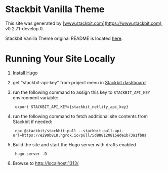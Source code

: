 # Stackbit Vanilla Theme

This site was generated by [www.stackbit.com](https://www.stackbit.com), v0.2.71-develop.0.

Stackbit Vanilla Theme original README is located [here](./README.theme.md).

# Running Your Site Locally

1. [Install Hugo](https://gohugo.io/getting-started/quick-start/#step-1-install-hugo)

1. get "stackbit-api-key" from project menu in [Stackbit dashboard](https://app.stackbit.com/dashboard)

1. run the following command to assign this key to `STACKBIT_API_KEY` environment variable:

        export STACKBIT_API_KEY={stackbit_netlify_api_key}

1. run the following command to fetch additional site contents from Stackbit if needed:

        npx @stackbit/stackbit-pull --stackbit-pull-api-url=https://e299b818.ngrok.io/pull/5d888120815ede1b73a1fb8a

1. Build the site and start the Hugo server with drafts enabled

        hugo server -D

1. Browse to [http://localhost:1313/](http://localhost:1313/)
